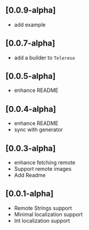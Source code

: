 ## [0.0.9-alpha]

* add example

## [0.0.7-alpha]

* add a builder to `Telereso`

## [0.0.5-alpha]

* enhance README

## [0.0.4-alpha]

* enhance README
* sync with generator

## [0.0.3-alpha]

* enhance fetching remote
* Support remote images
* Add Readme

## [0.0.1-alpha] 

* Remote Strings support
* Minimal localization support
* Int localization support
